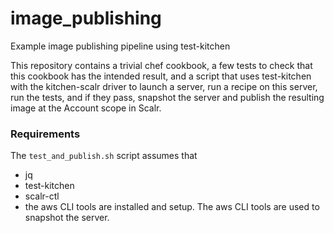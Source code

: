 # image_publishing
Example image publishing pipeline using test-kitchen

This repository contains a trivial chef cookbook, a few tests to check that this cookbook has the intended
result, and a script that uses test-kitchen with the kitchen-scalr driver to launch a server, run a recipe
on this server, run the tests, and if they pass, snapshot the server and publish the resulting image at
the Account scope in Scalr.

### Requirements

The `test_and_publish.sh` script assumes that
 - jq
 - test-kitchen
 - scalr-ctl
 - the aws CLI tools
are installed and setup.
The aws CLI tools are used to snapshot the server.

